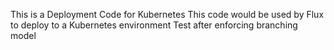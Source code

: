 This is a Deployment Code for Kubernetes
This code would be used by Flux to deploy to a Kubernetes environment
Test after enforcing branching model
